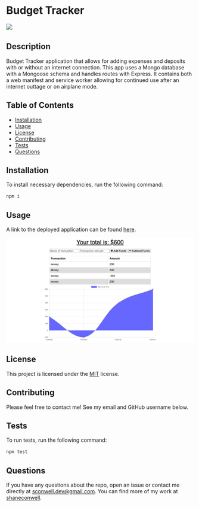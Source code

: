 # Budget Tracker

  <a href="https://opensource.org/licenses/MIT" alt="License">
        <img src="https://img.shields.io/badge/license-MIT-brightgreen" /></a>
  
  ## Description
Budget Tracker application that allows for adding expenses and deposits with or without an internet connection. This app uses a Mongo database with a Mongoose schema and handles routes with Express. It contains both a web manifest and service worker allowing for continued use after an internet outtage or on airplane mode. 

  ## Table of Contents
  - [Installation](#installation)
  - [Usage](#usage)
  - [License](#license)
  - [Contributing](#Contributing)
  - [Tests](Test)
  - [Questions](Questions)

  ## Installation
  To install necessary dependencies, run the following command:
   ``` md
   npm i
   ```
  ## Usage
  A link to the deployed application can be found [here](https://guarded-anchorage-24329.herokuapp.com/).

![Screenshot](./public/images/budget-app_screenshot.png)

  ## License
  This project is licensed under the [MIT](https://opensource.org/licenses/MIT) license.

  ## Contributing
  Please feel free to contact me! See my email and GitHub username below.

  ## Tests
  To run tests, run the following command:

  ``` md
  npm test
  ```
  ## Questions
  If you have any questions about the repo, open an issue or contact me directly at <sconwell.dev@gmail.com>. You can find more of my work at [shaneconwell](https://github.com/shaneconwell).
